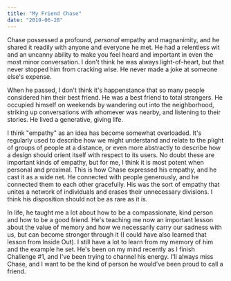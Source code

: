 ```yaml
---
title: "My Friend Chase"
date: "2019-06-28"
---
```


Chase possessed a profound, _personal_ empathy and magnanimity, and he shared it readily with anyone and everyone he met. He had a relentless wit and an uncanny ability to make you feel heard and important in even the most minor conversation. I don't think he was always light-of-heart, but that never stopped him from cracking wise. He never made a joke at someone else's expense.

When he passed, I don't think it's happenstance that so many people considered him their best friend. He was a best friend to total strangers. He occupied himself on weekends by wandering out into the neighborhood, striking up conversations with whomever was nearby, and listening to their stories. He lived a generative, giving life.

I think "empathy" as an idea has become somewhat overloaded. It's regularly used to describe how we might understand and relate to the plight of groups of people at a distance, or even more abstractly to describe how a design should orient itself with respect to its users. No doubt these are important kinds of empathy, but for me, I think it is most potent when personal and proximal. This is how Chase expressed his empathy, and he cast it as a wide net. He connected with people generously, and he connected them to each other gracefully. His was the sort of empathy that unites a network of individuals and erases their unnecessary divisions. I think his disposition should not be as rare as it is.

In life, he taught me a lot about how to be a compassionate, kind person and how to be a good friend. He's teaching me now an important lesson about the value of memory and how we necessarily carry our sadness with us, but can become stronger through it (I could have also learned that lesson from Inside Out). I still have a lot to learn from my memory of him and the example he set. He's been on my mind recently as I finish Challenge #1, and I've been trying to channel his energy. I'll always miss Chase, and I want to be the kind of person he would've been proud to call a friend.
